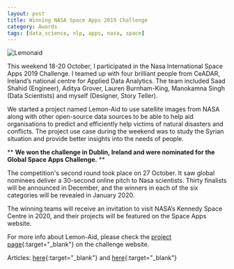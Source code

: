 ```yaml
---
layout: post
title: Winning NASA Space Apps 2019 Challenge
category: Awards
tags: [data_science, nlp, apps, nasa, space]
---
```

![Lemonaid](https://sa-2019.s3.amazonaws.com/media/images/Screenshot_Lemon-Aid.width-800.png)  

This weekend 18-20 October, I participated in the Nasa International Space Apps 2019 Challenge. I teamed up with four brilliant people from CeADAR, Ireland’s national centre for Applied Data Analytics. The team included Saad Shahid (Engineer), Aditya Grover, Lauren Burnham-King, Manokamna Singh (Data Scientists) and myself (Designer, Story Teller). 

We started a project named Lemon-Aid to use satellite images from NASA along with other open-source data sources to be able to help aid organisations to predict and efficiently help victims of natural disasters and conflicts. The project use case during the weekend was to study the Syrian situation and provide better insights into the needs of people. 

** __We won the challenge in Dublin, Ireland and were nominated for the Global Space Apps Challenge.__ **

The competition's second round took place on 27 October. It saw global nominees deliver a 30-second online pitch to Nasa scientists. Thirty finalists will be announced in December, and the winners in each of the six categories will be revealed in January 2020.

The winning teams will receive an invitation to visit NASA’s Kennedy Space Centre in 2020, and their projects will be featured on the Space Apps website.

For more info about Lemon-Aid, please check the [project page](https://2019.spaceappschallenge.org/challenges/living-our-world/curious-minds-come-helping-hands/teams/lemon-aid/project){:target="_blank"} on the challenge website.

Articles: [here](http://www.researchandinnovation.ie/ceadar-selected-as-global-nominee-for-nasa-space-apps-challenge/){:target="_blank"} and [here](https://www.techcentral.ie/ceadar-selected-as-global-nominee-for-nasas-space-apps-challenge/){:target="_blank"}
